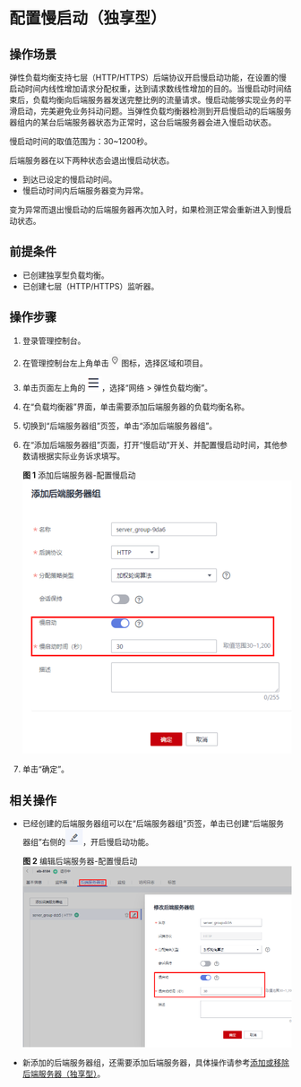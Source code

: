 # 配置慢启动（独享型）<a name="elb_ug_hd_0006"></a>

## 操作场景<a name="zh-cn_topic_0237163437_section245813014316"></a>

弹性负载均衡支持七层（HTTP/HTTPS）后端协议开启慢启动功能，在设置的慢启动时间内线性增加请求分配权重，达到请求数线性增加的目的。当慢启动时间结束后，负载均衡向后端服务器发送完整比例的流量请求。慢启动能够实现业务的平滑启动，完美避免业务抖动问题。当弹性负载均衡器检测到开启慢启动的后端服务器组内的某台后端服务器状态为正常时，这台后端服务器会进入慢启动状态。

慢启动时间的取值范围为：30\~1200秒。

后端服务器在以下两种状态会退出慢启动状态。

-   到达已设定的慢启动时间。
-   慢启动时间内后端服务器变为异常。

变为异常而退出慢启动的后端服务器再次加入时，如果检测正常会重新进入到慢启动状态。

## 前提条件<a name="zh-cn_topic_0237163437_section9596151344012"></a>

-   已创建独享型负载均衡。
-   已创建七层（HTTP/HTTPS）监听器。

## 操作步骤<a name="zh-cn_topic_0237163437_section795416563718"></a>

1.  登录管理控制台。
2.  在管理控制台左上角单击![](figures/icon-region.png)图标，选择区域和项目。
3.  单击页面左上角的![](figures/icon-position.png)，选择“网络 \> 弹性负载均衡”。
4.  在“负载均衡器”界面，单击需要添加后端服务器的负载均衡名称。
5.  切换到“后端服务器组”页签，单击“添加后端服务器组”。
6.  在“添加后端服务器组”页面，打开“慢启动”开关、并配置慢启动时间，其他参数请根据实际业务诉求填写。

    **图 1**  添加后端服务器-配置慢启动<a name="fig2034665415445"></a>  
    ![](figures/添加后端服务器-配置慢启动.png "添加后端服务器-配置慢启动")

7.  单击“确定”。

## 相关操作<a name="section1076917189486"></a>

-   已经创建的后端服务器组可以在“后端服务器组”页签，单击已创建“后端服务器组”右侧的![](figures/zh-cn_image_0291965517.png)，开启慢启动功能。

    **图 2**  编辑后端服务器-配置慢启动<a name="fig11881724154612"></a>  
    ![](figures/编辑后端服务器-配置慢启动.png "编辑后端服务器-配置慢启动")

-   新添加的后端服务器组，还需要添加后端服务器，具体操作请参考[添加或移除后端服务器（独享型）](添加或移除后端服务器（独享型）.md)。

